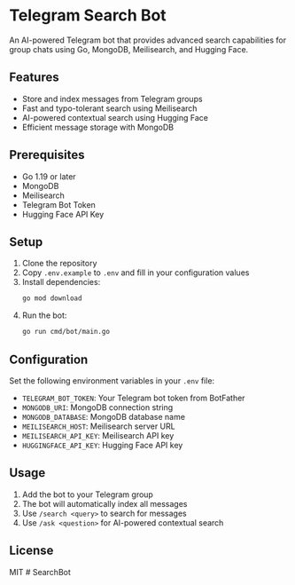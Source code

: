 # Telegram Search Bot

An AI-powered Telegram bot that provides advanced search capabilities for group chats using Go, MongoDB, Meilisearch, and Hugging Face.

## Features

- Store and index messages from Telegram groups
- Fast and typo-tolerant search using Meilisearch
- AI-powered contextual search using Hugging Face
- Efficient message storage with MongoDB

## Prerequisites

- Go 1.19 or later
- MongoDB
- Meilisearch
- Telegram Bot Token
- Hugging Face API Key

## Setup

1. Clone the repository
2. Copy `.env.example` to `.env` and fill in your configuration values
3. Install dependencies:
   ```bash
   go mod download
   ```
4. Run the bot:
   ```bash
   go run cmd/bot/main.go
   ```

## Configuration

Set the following environment variables in your `.env` file:

- `TELEGRAM_BOT_TOKEN`: Your Telegram bot token from BotFather
- `MONGODB_URI`: MongoDB connection string
- `MONGODB_DATABASE`: MongoDB database name
- `MEILISEARCH_HOST`: Meilisearch server URL
- `MEILISEARCH_API_KEY`: Meilisearch API key
- `HUGGINGFACE_API_KEY`: Hugging Face API key

## Usage

1. Add the bot to your Telegram group
2. The bot will automatically index all messages
3. Use `/search <query>` to search for messages
4. Use `/ask <question>` for AI-powered contextual search

## License

MIT # SearchBot
